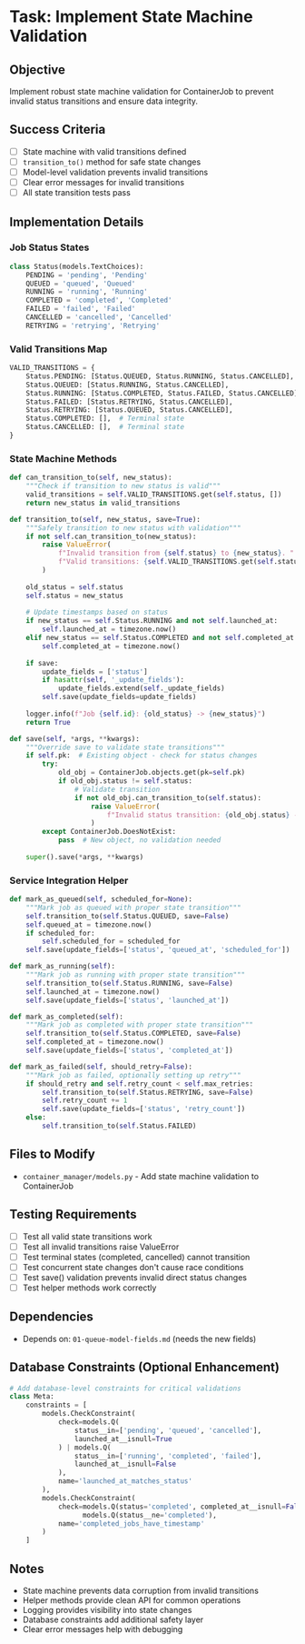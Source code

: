 # Task: Implement State Machine Validation

## Objective
Implement robust state machine validation for ContainerJob to prevent invalid status transitions and ensure data integrity.

## Success Criteria
- [ ] State machine with valid transitions defined
- [ ] `transition_to()` method for safe state changes
- [ ] Model-level validation prevents invalid transitions
- [ ] Clear error messages for invalid transitions
- [ ] All state transition tests pass

## Implementation Details

### Job Status States

```python
class Status(models.TextChoices):
    PENDING = 'pending', 'Pending'
    QUEUED = 'queued', 'Queued'  
    RUNNING = 'running', 'Running'
    COMPLETED = 'completed', 'Completed'
    FAILED = 'failed', 'Failed'
    CANCELLED = 'cancelled', 'Cancelled'
    RETRYING = 'retrying', 'Retrying'
```

### Valid Transitions Map

```python
VALID_TRANSITIONS = {
    Status.PENDING: [Status.QUEUED, Status.RUNNING, Status.CANCELLED],
    Status.QUEUED: [Status.RUNNING, Status.CANCELLED],
    Status.RUNNING: [Status.COMPLETED, Status.FAILED, Status.CANCELLED],
    Status.FAILED: [Status.RETRYING, Status.CANCELLED],
    Status.RETRYING: [Status.QUEUED, Status.CANCELLED],
    Status.COMPLETED: [],  # Terminal state
    Status.CANCELLED: [],  # Terminal state
}
```

### State Machine Methods

```python
def can_transition_to(self, new_status):
    """Check if transition to new status is valid"""
    valid_transitions = self.VALID_TRANSITIONS.get(self.status, [])
    return new_status in valid_transitions

def transition_to(self, new_status, save=True):
    """Safely transition to new status with validation"""
    if not self.can_transition_to(new_status):
        raise ValueError(
            f"Invalid transition from {self.status} to {new_status}. "
            f"Valid transitions: {self.VALID_TRANSITIONS.get(self.status, [])}"
        )
    
    old_status = self.status
    self.status = new_status
    
    # Update timestamps based on status
    if new_status == self.Status.RUNNING and not self.launched_at:
        self.launched_at = timezone.now()
    elif new_status == self.Status.COMPLETED and not self.completed_at:
        self.completed_at = timezone.now()
    
    if save:
        update_fields = ['status']
        if hasattr(self, '_update_fields'):
            update_fields.extend(self._update_fields)
        self.save(update_fields=update_fields)
        
    logger.info(f"Job {self.id}: {old_status} -> {new_status}")
    return True

def save(self, *args, **kwargs):
    """Override save to validate state transitions"""
    if self.pk:  # Existing object - check for status changes
        try:
            old_obj = ContainerJob.objects.get(pk=self.pk)
            if old_obj.status != self.status:
                # Validate transition
                if not old_obj.can_transition_to(self.status):
                    raise ValueError(
                        f"Invalid status transition: {old_obj.status} -> {self.status}"
                    )
        except ContainerJob.DoesNotExist:
            pass  # New object, no validation needed
    
    super().save(*args, **kwargs)
```

### Service Integration Helper

```python
def mark_as_queued(self, scheduled_for=None):
    """Mark job as queued with proper state transition"""
    self.transition_to(self.Status.QUEUED, save=False)
    self.queued_at = timezone.now()
    if scheduled_for:
        self.scheduled_for = scheduled_for
    self.save(update_fields=['status', 'queued_at', 'scheduled_for'])

def mark_as_running(self):
    """Mark job as running with proper state transition"""
    self.transition_to(self.Status.RUNNING, save=False)
    self.launched_at = timezone.now()
    self.save(update_fields=['status', 'launched_at'])

def mark_as_completed(self):
    """Mark job as completed with proper state transition"""
    self.transition_to(self.Status.COMPLETED, save=False)
    self.completed_at = timezone.now()
    self.save(update_fields=['status', 'completed_at'])

def mark_as_failed(self, should_retry=False):
    """Mark job as failed, optionally setting up retry"""
    if should_retry and self.retry_count < self.max_retries:
        self.transition_to(self.Status.RETRYING, save=False)
        self.retry_count += 1
        self.save(update_fields=['status', 'retry_count'])
    else:
        self.transition_to(self.Status.FAILED)
```

## Files to Modify
- `container_manager/models.py` - Add state machine validation to ContainerJob

## Testing Requirements
- [ ] Test all valid state transitions work
- [ ] Test all invalid transitions raise ValueError
- [ ] Test terminal states (completed, cancelled) cannot transition
- [ ] Test concurrent state changes don't cause race conditions
- [ ] Test save() validation prevents invalid direct status changes
- [ ] Test helper methods work correctly

## Dependencies
- Depends on: `01-queue-model-fields.md` (needs the new fields)

## Database Constraints (Optional Enhancement)

```python
# Add database-level constraints for critical validations
class Meta:
    constraints = [
        models.CheckConstraint(
            check=models.Q(
                status__in=['pending', 'queued', 'cancelled'],
                launched_at__isnull=True
            ) | models.Q(
                status__in=['running', 'completed', 'failed'],
                launched_at__isnull=False
            ),
            name='launched_at_matches_status'
        ),
        models.CheckConstraint(
            check=models.Q(status='completed', completed_at__isnull=False) |
                  models.Q(status__ne='completed'),
            name='completed_jobs_have_timestamp'
        )
    ]
```

## Notes
- State machine prevents data corruption from invalid transitions
- Helper methods provide clean API for common operations
- Logging provides visibility into state changes
- Database constraints add additional safety layer
- Clear error messages help with debugging